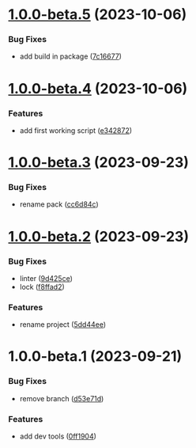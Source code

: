 # [1.0.0-beta.5](https://github.com/eavam/checkup-pack/compare/v1.0.0-beta.4...v1.0.0-beta.5) (2023-10-06)


### Bug Fixes

* add build in package ([7c16677](https://github.com/eavam/checkup-pack/commit/7c166778907214ee460ef3db9cb2c6c5360039df))

# [1.0.0-beta.4](https://github.com/eavam/checkup-pack/compare/v1.0.0-beta.3...v1.0.0-beta.4) (2023-10-06)


### Features

* add first working script ([e342872](https://github.com/eavam/checkup-pack/commit/e342872b890ecbc69ed6e5e20f3b5ba847103885))

# [1.0.0-beta.3](https://github.com/eavam/checkup-pack/compare/v1.0.0-beta.2...v1.0.0-beta.3) (2023-09-23)

### Bug Fixes

- rename pack ([cc6d84c](https://github.com/eavam/checkup-pack/commit/cc6d84c58ee92298a8662802b12479bf11fbef19))

# [1.0.0-beta.2](https://github.com/eavam/checkup-pack/compare/v1.0.0-beta.1...v1.0.0-beta.2) (2023-09-23)

### Bug Fixes

- linter ([9d425ce](https://github.com/eavam/checkup-pack/commit/9d425cedca72c6391c6e212e7657ce9cfecf5c8b))
- lock ([f8ffad2](https://github.com/eavam/checkup-pack/commit/f8ffad2ea1bac77fc11eeefba02e315134b4a915))

### Features

- rename project ([5dd44ee](https://github.com/eavam/checkup-pack/commit/5dd44ee3ea47f781fced780888d5dacb66ac7ffa))

# 1.0.0-beta.1 (2023-09-21)

### Bug Fixes

- remove branch ([d53e71d](https://github.com/eavam/checkup-pack/commit/d53e71de0ca47cadc3b3d3d3fc769b0de01e6272))

### Features

- add dev tools ([0ff1904](https://github.com/eavam/checkup-pack/commit/0ff19041ec79f8e04e6df78bcd704de2384efca9))
